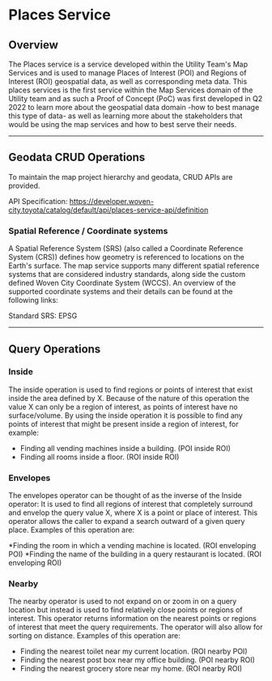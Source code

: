 # Places Service

## Overview
The Places service is a service developed within the Utility Team's Map Services and is used to manage Places of Interest (POI) and Regions of Interest (ROI) geospatial data, as well as corresponding meta data. This places services is the first service within the Map Services domain of the Utility team and as such a Proof of Concept (PoC) was first developed in Q2 2022 to learn more about the geospatial data domain -how to best manage this type of data- as well as learning more about the stakeholders that would be using the map services and how to best serve their needs.

---

## Geodata CRUD Operations
To maintain the map project hierarchy and geodata, CRUD APIs are provided.

API Specification:
https://developer.woven-city.toyota/catalog/default/api/places-service-api/definition

### Spatial Reference / Coordinate systems
A Spatial Reference System (SRS) (also called a Coordinate Reference System (CRS)) defines how geometry is referenced to locations on the Earth's surface. The map service supports many different spatial reference systems that are considered industry standards, along side the custom defined Woven City Coordinate System (WCCS). An overview of the supported coordinate systems and their details can be found at the following links:

Standard SRS: EPSG

---

## Query Operations

### Inside
The inside operation is used to find regions or points of interest that exist inside the area defined by X. Because of the nature of this operation the value X can only be a region of interest, as points of interest have no surface/volume.
By using the inside operation it is possible to find any points of interest that might be present inside a region of interest, for example:

* Finding all vending machines inside a building. (POI inside ROI)
* Finding all rooms inside a floor. (ROI inside ROI)

### Envelopes
The envelopes operator can be thought of as the inverse of the Inside operator: It is used to find all regions of interest that completely surround and envelop the query value X, where X is a point or place of interest.
This operator allows the caller to expand a search outward of a given query place. Examples of this operation are:

*Finding the room in which a vending machine is located. (ROI enveloping POI)
*Finding the name of the building in a query restaurant is located. (ROI enveloping ROI)

### Nearby
The nearby operator is used to not expand on or zoom in on a query location but instead is used to find relatively close points or regions of interest. This operator returns information on the nearest points or regions of interest that meet the query requirements. The operator will also allow for sorting on distance. Examples of this operation are:

* Finding the nearest toilet near my current location. (ROI nearby POI)
* Finding the nearest post box near my office building. (POI nearby ROI)
* Finding the nearest grocery store near my home. (ROI nearby ROI)
